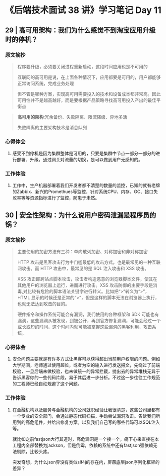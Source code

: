 # 《后端技术面试 38 讲》学习笔记 Day 11

## 29 | 高可用架构：我们为什么感觉不到淘宝应用升级时的停机？

### 原文摘抄

> 程序要升级，必须要关闭进程重新启动，这段时间应用也是不可用的
>
> 互联网的高可用是说，在上面各种情况下，应用都要是可用的，用户都能够正常访问系统，完成业务处理
>
> 但不管是哪种方案，实现高可用需要投入的技术和设备成本都非常高。因此可用性并不是越高越好，而是要根据产品策略寻找高可用投入产出的最佳平衡点

> **高可用的架构**:冗余备份、失败隔离、限流降级、异地多活
>
> 失败隔离的主要架构技术是消息队列

### 心得体会

1. 感受不到停机是因为集群整体是可用的，只要是集群中节点一部分一部分的进行部署、升级，通过网关对流量的切换，是可以做到用户无感知的。

### 工作体验

1. 工作中，生产机器部署着我们开发者都不清楚的数量的监控，已知的就有老牌的Zabbix、新兴的Promethues等监控，针对系统CPU、内存、GC、接口失败率等等资源指标进行了监控，防患于未然。

## 30 | 安全性架构：为什么说用户密码泄漏是程序员的锅？

### 原文摘抄

> 主要使用的加密方法有三种：单向散列加密、对称加密和非对称加密
>
> HTTP 攻击是黑客攻击行为中门槛最低的攻击方式，也是最常见的一种互联网攻击。而 HTTP 攻击中，最常见的是 SQL 注入攻击和 XSS 攻击。
>
> XSS 攻击即跨站点脚本攻击，攻击者构造恶意的浏览器脚本文件，使其在其他用户的浏览器上运行，进而进行攻击。XSS 攻击防御的主要手段是消毒,对比较有危险的脚本语法关键字进行转义。比如把“>”转义为“>”，HTML 显示的时候还是正常的“>”，但是这样的脚本无法在浏览器上执行，也就无法达到攻击的目的。
>
> 硬件指令和操作系统可能会有漏洞，我们使用的各种框架和 SDK 可能也有漏洞，这些漏洞从被发现，到被公开，再到官方修复漏洞，可能会经过一个或长或短的时间，这个时间内就可能被掌握这些漏洞的黑客利用，攻击系统。

### 心得体会

1. 安全问题主要就是有许多方式让黑客可以获得超出当前用户权限的问题。例如大学期间，老师通过使用超长，或者为空的输入进行发送报文，先绕过了前端校验，一旦后端未做校验，也未做统一的异常拦截，抛出去的异常堆栈无异于告诉黑客你的一些代码片段，易于其后进一步分析。不过这一步往往工作规范的工程师已经自动规避了这个问题。

### 工作体验

1. 在金融机构以及服务与金融机构的公司就职经验让我很清楚，这些公司里都有一个专业的安全部门，会通过静态代码扫描，手动尝试漏洞攻击。告诉我们所用到的高危组件，并给出修复方案。以及我们自己写的哪些代码可以SQL注入等。

   就比如之前fastjson大行其道时，高危漏洞是一个接一个，痛下心来直接在本工程内全部替换为jackson，但是倒霉，依赖的系统中还有fastjson强依赖无法剔除，比较头疼。

   突发奇想，为什么json界没有类似slf4j的存在内，屏蔽底层json序列化框架的差异？
